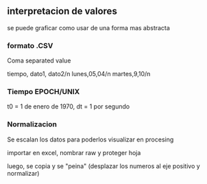 ## interpretacion de valores
se puede graficar como usar de una forma mas abstracta

### formato .CSV
Coma separated value

tiempo, dato1, dato2/n
lunes,05,04/n
martes,9,10/n

### Tiempo EPOCH/UNIX
t0 = 1 de enero de 1970, dt = 1 por segundo

### Normalizacion
Se escalan los datos para poderlos visualizar en procesing

importar en excel, nombrar raw y proteger hoja

luego, se copia y se "peina" (desplazar los numeros al eje positivo y normalizar)





